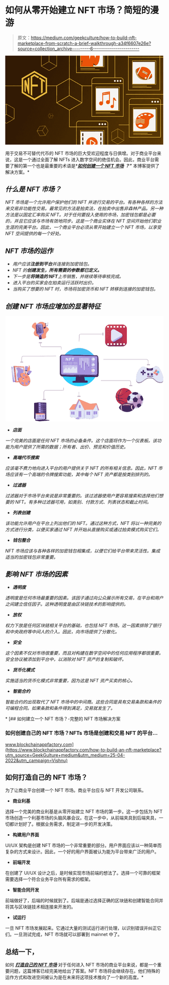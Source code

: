 # 如何从零开始建立 NFT 市场？简短的漫游

> 原文：<https://medium.com/geekculture/how-to-build-nft-marketplace-from-scratch-a-brief-walkthrough-a34f6607e26e?source=collection_archive---------6----------------------->

![](img/8e0aa1ffbb3201e896eabcf66e42becf.png)

用于交易不可替代代币的 NFT 市场的巨大受欢迎程度与日俱增。对于商业平台来说，这是一个通过全面了解 NFTs 进入数字空间的绝佳机会。因此，商业平台需要了解的第一个也是最重要的术语是*[***如何创建一个 NFT 市场***](https://www.blockchainappfactory.com/how-to-build-an-nft-marketplace?utm_source=GeekGulture+medium&utm_medium=25-04-2022&utm_campaign=Vishnu) ***？”*** 本博客提供了解决方案。*

## *什么是 NFT 市场？*

*NFT 市场是一个允许用户保护他们的 NFT 并进行交易的平台。有各种各样的方法来交易非功能性交易。最常见的方法是拍卖法，在拍卖中出售非森林产品。另一种方法是以固定汇率购买 NFT。对于任何要投入使用的市场，加密钱包都是必要的，并且它应该与市场有效地同步。这是一个商业实体在 NFT 空间开始他们职业生涯的完美平台。因此，一个商业平台必须从零开始建立一个 NFT 市场，以享受 NFT 空间提供的每一个好处。*

## *NFT 市场的运作*

*   *用户应该**注册到平台**并连接到加密钱包。*
*   *NFT 的**创建发生，所有需要的参数都已定义。***
*   *下一步是**将铸造的 NFT**上市销售，并继续等待审核完成。*
*   *进入平台的买家会在拍卖运行活跃时出价。*
*   *当购买了想要的 NFT 时，市场将加密货币和 NFT 转移到连接的加密钱包。*

## *创建 NFT 市场应增加的显著特征*

*![](img/79cb74e4dd37776f4fed9571e2c375e9.png)*

*   ***店面***

*一个完美的店面是任何 NFT 市场的必备条件。这个店面将作为一个仪表板。该功能为用户提供了所需的数据；所有者、出价、预览和价值历史。*

*   ***高端代币搜索***

*应该毫不费力地向进入平台的用户提供关于 NFT 的所有相关信息。因此，NFT 市场应该有一个高端的令牌搜索功能，其中每个 NFT 资产都是按类别排列的。*

*   ***过滤器***

*过滤器对于市场平台来说是非常重要的。该过滤器使用户更容易搜索和选择他们想要的 NFT。有多种过滤器可用，如类别、付款方式、列表状态和截止时间。*

*   ***列表创建***

*该功能允许用户在平台上列出他们的 NFT。通过这种方式，NFT 将以一种完美的方式进行分类，以便买家通过 NFT 并开始从直接购买或通过拍卖模式购买它们。*

*   ***钱包整合***

*NFT 市场应该与各种各样的加密钱包相集成，以便它们给平台带来灵活性。集成适当的加密钱包非常重要。*

## *影响 NFT 市场的因素*

*   ***透明度***

*透明度是任何市场最重要的因素。该因子通过向公众展示所有交易，在平台和用户之间建立信任因子。这种透明度是由区块链技术的影响提供的。*

*   ***放权***

*权力下放是任何区块链相关平台的基础，也包括 NFT 市场。这一因素排除了银行和中央政府等中间人的介入。因此，向市场提供了分散化。*

*   ***安全***

*这个因素不仅对市场很重要，而且对构建在数字空间中的任何应用程序都很重要。安全协议被添加到平台中，以消除对 NFT 资产的复制和破坏。*

*   ***货币化模式***

*实施适当的货币化模式非常重要，因为这是 NFT 资产买卖的核心。*

*   ***智能合约***

*智能合约的出现取代了 NFT 市场中的中间商。这些合同是具有交易条款和条件的可编程合同。如果条款和条件得到满足，交易就发生了。*

*[](https://www.blockchainappfactory.com/how-to-build-an-nft-marketplace?utm_source=GeekGulture+medium&utm_medium=25-04-2022&utm_campaign=Vishnu) [## 如何建立一个 NFT 市场？-完整的 NFT 市场解决方案

### 如何创建自己的 NFT 市场？NFTs 市场是创建和交易 NFT 的平台…

www.blockchainappfactory.com](https://www.blockchainappfactory.com/how-to-build-an-nft-marketplace?utm_source=GeekGulture+medium&utm_medium=25-04-2022&utm_campaign=Vishnu) 

## 如何打造自己的 NFT 市场？

为了让商业平台创建一个 NFT 市场。商业平台应与 NFT 开发公司联系。

*   **商业利基**

选择一个完美的商业利基是从零开始建立 NFT 市场的第一步。这一步包括为 NFT 市场创造一个利基市场的头脑风暴会议。在这一步中，从前端夹具到后端夹具，一切都计划好了。根据业务需求，制定进一步的开发决策。

*   **构建用户界面**

UI/UX 架构是创建 NFT 市场的一个非常重要的部分。用户界面应该以一种简单而复杂的方式来设计。因此，一个好的用户界面被认为能为平台带来广泛的用户。

*   **前端开发**

在创建了 UI/UX 设计之后，是时候实现市场前端的想法了。选择一个可靠的框架需要选择一个符合业务平台所有需求的框架。

*   **智能合同开发**

前端做好了，后端的时候就到了。后端是通过选择正确的区块链和创建智能合同并将其与区块链技术相连接来开发的。

*   **试运行**

一旦 NFT 市场发展起来。它通过大量的测试运行进行处理，以识别错误并纠正它们。一旦测试完成，NFT 市场就可以部署到 mainnet 中了。

## 总结一下，

如何 [***打造自己的 NFT 市场***](https://www.blockchainappfactory.com/how-to-build-an-nft-marketplace?utm_source=GeekGulture+medium&utm_medium=25-04-2022&utm_campaign=Vishnu) 对于任何进入 NFT 市场的商业平台来说，都是一个重要问题，这篇博客已经完美地给出了答案。NFT 市场将会继续存在。他们特殊的运作方式和改进空间被认为是在未来将这项技术推向了一个新的高度。*